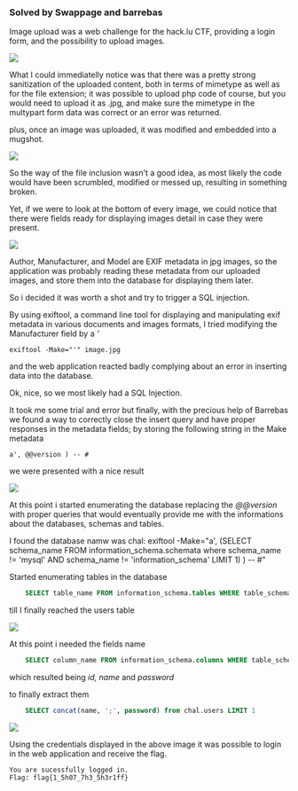 ### Solved by Swappage and barrebas

Image upload was a web challenge for the hack.lu CTF, providing a login form, and the possibility to upload images.

![](/images/2014/hack.lu/wildwildweb/imageupload.png)

What I could immediatelly notice was that there was a pretty strong sanitization of the uploaded content, both in terms of mimetype as well as for the file extension; it was possible to upload php code of course, but you would need to upload it as .jpg, and make sure the mimetype in the multypart form data was correct or an error was returned.

plus, once an image was uploaded, it was modified and embedded into a mugshot.

![](/images/2014/hack.lu/wildwildweb/uploaded.png)

So the way of the file inclusion wasn't a good idea, as most likely the code would have been scrumbled, modified or messed up, resulting in something broken.

Yet, if we were to look at the bottom of every image, we could notice that there were fields ready for displaying images detail in case they were present.

![](/images/2014/hack.lu/wildwildweb/metadata.png)

Author, Manufacturer, and Model are EXIF metadata in jpg images, so the application was probably reading these metadata from our uploaded images, and store them into the database for displaying them later.

So i decided it was worth a shot and try to trigger a SQL injection.

By using exiftool, a command line tool for displaying and manipulating exif metadata in various documents and images formats, I tried modifying the Manufacturer field by a *'*

	exiftool -Make="'" image.jpg
	
and the web application reacted badly complying about an error in inserting data into the database.

Ok, nice, so we most likely had a SQL Injection.

It took me some trial and error but finally, with the precious help of Barrebas we found a way to correctly close the insert query and have proper responses in the metadata fields; by storing the following string in the Make metadata

	a', @@version ) -- #

we were presented with a nice result

![](/images/2014/hack.lu/wildwildweb/sqli.png)

At this point i started enumerating the database replacing the *@@version* with proper queries that would eventually provide me with the informations about the databases, schemas and tables.

I found the database namw was chal:
	exiftool -Make="a', (SELECT schema_name FROM information_schema.schemata where schema_name != 'mysql' AND schema_name != 'information_schema' LIMIT 1) ) -- #"

Started enumerating tables in the database
```sql
	SELECT table_name FROM information_schema.tables WHERE table_schema = 'chal' LIMIT 1
```

till I finally reached the users table

![](/images/2014/hack.lu/wildwildweb/tablename.png)

At this point i needed the fields name

```sql
	SELECT column_name FROM information_schema.columns WHERE table_schema = 'chal' AND table_name = 'users' LIMIT 1
```
which resulted being *id, name* and *password*

to finally extract them

```sql
	SELECT concat(name, ';', password) from chal.users LIMIT 1
```

![](/images/2014/hack.lu/wildwildweb/login.png)

Using the credentials displayed in the above image it was possible to login in the web application and receive the flag.

	You are sucessfully logged in.
	Flag: flag{1_5h07_7h3_5h3r1ff}
	
